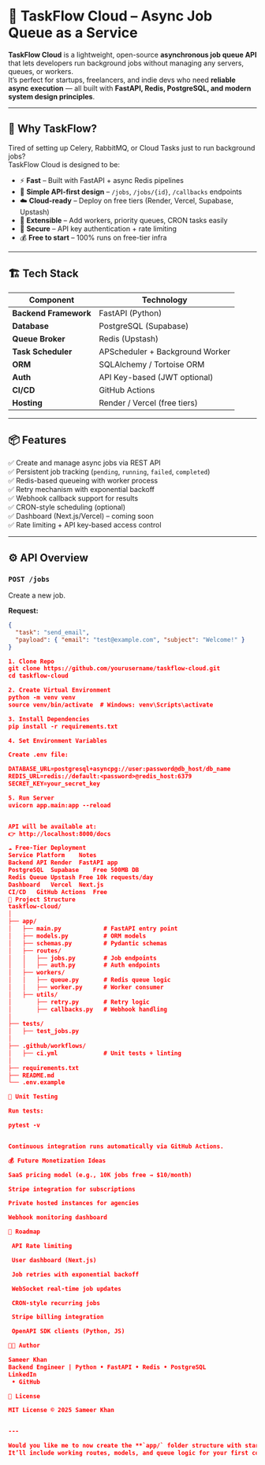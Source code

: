 # 🚀 TaskFlow Cloud – Async Job Queue as a Service

**TaskFlow Cloud** is a lightweight, open-source **asynchronous job queue API** that lets developers run background jobs without managing any servers, queues, or workers.  
It’s perfect for startups, freelancers, and indie devs who need **reliable async execution** — all built with **FastAPI, Redis, PostgreSQL, and modern system design principles**.

---

## 🌟 Why TaskFlow?

Tired of setting up Celery, RabbitMQ, or Cloud Tasks just to run background jobs?  
TaskFlow Cloud is designed to be:

- ⚡ **Fast** – Built with FastAPI + async Redis pipelines  
- 🧠 **Simple API-first design** – `/jobs`, `/jobs/{id}`, `/callbacks` endpoints  
- ☁️ **Cloud-ready** – Deploy on free tiers (Render, Vercel, Supabase, Upstash)  
- 🧩 **Extensible** – Add workers, priority queues, CRON tasks easily  
- 🔐 **Secure** – API key authentication + rate limiting  
- 💰 **Free to start** – 100% runs on free-tier infra

---

## 🏗️ Tech Stack

| Component | Technology |
|------------|-------------|
| **Backend Framework** | FastAPI (Python) |
| **Database** | PostgreSQL (Supabase) |
| **Queue Broker** | Redis (Upstash) |
| **Task Scheduler** | APScheduler + Background Worker |
| **ORM** | SQLAlchemy / Tortoise ORM |
| **Auth** | API Key-based (JWT optional) |
| **CI/CD** | GitHub Actions |
| **Hosting** | Render / Vercel (free tiers) |

---

## 📦 Features

✅ Create and manage async jobs via REST API  
✅ Persistent job tracking (`pending`, `running`, `failed`, `completed`)  
✅ Redis-based queueing with worker process  
✅ Retry mechanism with exponential backoff  
✅ Webhook callback support for results  
✅ CRON-style scheduling (optional)  
✅ Dashboard (Next.js/Vercel) – coming soon  
✅ Rate limiting + API key-based access control  

---

## ⚙️ API Overview

### `POST /jobs`
Create a new job.

**Request:**
```json
{
  "task": "send_email",
  "payload": { "email": "test@example.com", "subject": "Welcome!" }
}

1. Clone Repo
git clone https://github.com/yourusername/taskflow-cloud.git
cd taskflow-cloud

2. Create Virtual Environment
python -m venv venv
source venv/bin/activate  # Windows: venv\Scripts\activate

3. Install Dependencies
pip install -r requirements.txt

4. Set Environment Variables

Create .env file:

DATABASE_URL=postgresql+asyncpg://user:password@db_host/db_name
REDIS_URL=redis://default:<password>@redis_host:6379
SECRET_KEY=your_secret_key

5. Run Server
uvicorn app.main:app --reload


API will be available at:
👉 http://localhost:8000/docs

☁️ Free-Tier Deployment
Service	Platform	Notes
Backend API	Render	FastAPI app
PostgreSQL	Supabase	Free 500MB DB
Redis Queue	Upstash	Free 10k requests/day
Dashboard	Vercel	Next.js
CI/CD	GitHub Actions	Free
🧩 Project Structure
taskflow-cloud/
│
├── app/
│   ├── main.py            # FastAPI entry point
│   ├── models.py          # ORM models
│   ├── schemas.py         # Pydantic schemas
│   ├── routes/
│   │   ├── jobs.py        # Job endpoints
│   │   ├── auth.py        # Auth endpoints
│   ├── workers/
│   │   ├── queue.py       # Redis queue logic
│   │   ├── worker.py      # Worker consumer
│   ├── utils/
│       ├── retry.py       # Retry logic
│       ├── callbacks.py   # Webhook handling
│
├── tests/
│   ├── test_jobs.py
│
├── .github/workflows/
│   ├── ci.yml             # Unit tests + linting
│
├── requirements.txt
├── README.md
└── .env.example

🧪 Unit Testing

Run tests:

pytest -v


Continuous integration runs automatically via GitHub Actions.

💰 Future Monetization Ideas

SaaS pricing model (e.g., 10K jobs free → $10/month)

Stripe integration for subscriptions

Private hosted instances for agencies

Webhook monitoring dashboard

🧭 Roadmap

 API Rate limiting

 User dashboard (Next.js)

 Job retries with exponential backoff

 WebSocket real-time job updates

 CRON-style recurring jobs

 Stripe billing integration

 OpenAPI SDK clients (Python, JS)

🧑‍💻 Author

Sameer Khan
Backend Engineer | Python • FastAPI • Redis • PostgreSQL
LinkedIn
 • GitHub

📜 License

MIT License © 2025 Sameer Khan


---

Would you like me to now create the **`app/` folder structure with starter code** (FastAPI + Redis + PostgreSQL boilerplate for this project), so you can push it to GitHub directly?  
It’ll include working routes, models, and queue logic for your first commit.